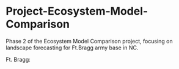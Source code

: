 # Project-Ecosystem-Model-Comparison

Phase 2 of the Ecosystem Model Comparison project, focusing on landscape forecasting for Ft.Bragg army base in NC.

Ft. Bragg:  
